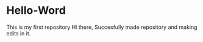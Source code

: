 # Hello-Word
This is my first repository
Hi there, Succesfully made repository and making edits in it.
